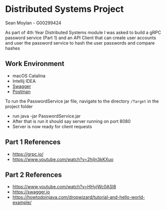 # Distributed Systems Project
Sean Moylan - G00299424

As part of 4th Year Distributed Systems module I was asked to build a gRPC password service (Part 1) and an API Client that can create user accounts and user the password service to hash the user passwords and compare hashes

## Work Environment
- macOS Catalina
- Intellij IDEA
- [Swagger](https://swagger.io)
- [Postman](https://www.getpostman.com)

To run the PasswordService jar file, navigate to the directory `/Target` in the project folder
- run java -jar PasswordService.jar
- After that is run it should say server running on port 8080
- Server is now ready for client requests

## Part 1 References 
* https://grpc.io/
* https://www.youtube.com/watch?v=2hjIn3kKXuo

## Part 2 References
* https://www.youtube.com/watch?v=HHyjWc0ASl8
* https://swagger.io
* https://howtodoinjava.com/dropwizard/tutorial-and-hello-world-example/
